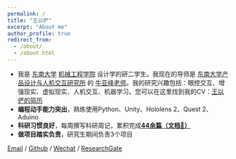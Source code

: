```yaml
---
permalink: /
title: "王以俨"
excerpt: "About me"
author_profile: true
redirect_from: 
  - /about/
  - /about.html
---
```


- 我是 [东南大学](https://www.seu.edu.cn) [机械工程学院](https://me.seu.edu.cn/qywzwlh.cn/domain.psp) 设计学的研二学生。我现在的导师是 [东南大学产品设计与人机交互研究所](https://me.seu.edu.cn/2017/0721/c1298a193075/page.htm) 的 [牛亚峰老师](https://me.seu.edu.cn/nyf_31777/list.htm)。我的研究兴趣包括：眼控交互、增强现实、虚拟现实、人机交互、机器学习。您可以在这里找到我的CV：[王以俨的简历](../assets/Curriculum_Vitae.pdf)
- **编程动手能力突出**，熟练使用Python、Unity、Hololens 2、Quest 2、Aduino
- **科研习惯良好**，每周撰写科研周记，累积完成[**44余篇**](https://cdn.jsdelivr.net/gh/george-wyy/george-wyy.github.io/assets/科研日志合集.pdf)**[（文档🔗）](https://cdn.jsdelivr.net/gh/george-wyy/george-wyy.github.io/assets/科研日志合集.pdf)**
- **做项目踏实负责**，研究生期间负责3个项目

[Email](wangyiyan@seu.edu.cn) / [Github](https://github.com/george-wyy) / [Wechat](../images/wechat.jpg) / [ResearchGate](https://www.researchgate.net/profile/Yiyan-Wang-7)